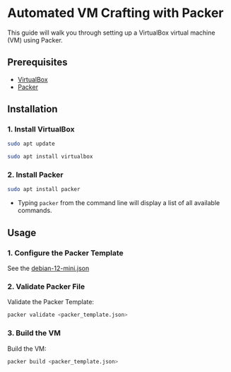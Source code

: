 # Automated VM Crafting with Packer

This guide will walk you through setting up a VirtualBox virtual machine (VM) using Packer.

## Prerequisites

- [VirtualBox](https://www.virtualbox.org/)
- [Packer](https://www.packer.io/)

## Installation

### 1. Install VirtualBox

```sh
sudo apt update
```
```sh
sudo apt install virtualbox
```

### 2. Install Packer

```sh
sudo apt install packer
```

* Typing `packer` from the command line will display a list of all available commands.

## Usage

### 1. Configure the Packer Template

See the [debian-12-mini.json](debian-12-mini.json)

### 2. Validate Packer File

Validate the Packer Template:

```sh
packer validate <packer_template.json>
```

### 3. Build the VM

Build the VM:

```sh
packer build <packer_template.json>
```